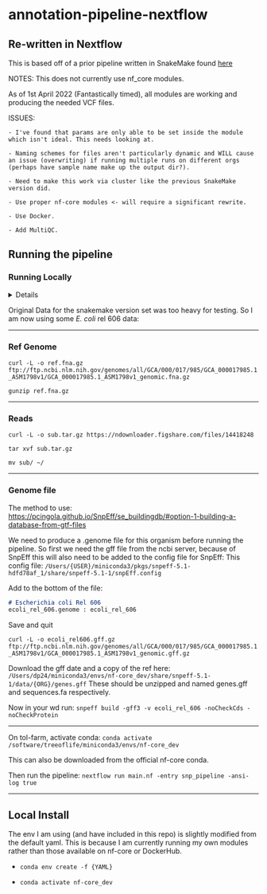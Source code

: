 # annotation-pipeline-nextflow

## Re-written in Nextflow

This is based off of a prior pipeline written in SnakeMake found [here](https://github.com/DLBPointon/annotation-pipeline-snakemake)

NOTES:
This does not currently use nf_core modules.

As of 1st April 2022 (Fantastically timed), all modules are working and producing the needed VCF files.

ISSUES:

    - I've found that params are only able to be set inside the module which isn't ideal. This needs looking at.

    - Naming schemes for files aren't particularly dynamic and WILL cause an issue (overwriting) if running multiple runs on different orgs (perhaps have sample name make up the output dir?).

    - Need to make this work via cluster like the previous SnakeMake version did.

    - Use proper nf-core modules <- will require a significant rewrite.

    - Use Docker.

    - Add MultiQC.

## Running the pipeline

### Running Locally

<details>

1 - Java
    If running locally make sure your JAVA_HOME env is set correctly. Sanger laptops use OpenJDK so need to use this:

    `export JAVA_HOME=$(/usr/libexec/java_home)`

    In order to use gatk and snpeff.

2 - libgfortran.3.dylib
    This error:
    `dyld: Library not loaded: @rpath/libquadmath.0.dylib`

    In my case this just wasn't installed properly which caused issues with running bcftools.

    To get this running, I had to delete the version here:
    `/Users/{USER}/miniconda3/envs/nf-core_dev/lib/libgfortran.5.dylib`

    Reinstall via brew:
    `brew install gcc`

    Symlink the new to the old:
    `ln /Usr/local/Cellar/gcc/11.2.0_3/lib/gcc/11/libgfortran.5.dylib /Users/{USER}/miniconda3/envs/nf-core_dev/lib/libgfortran.5.dylib`

</details>

Original Data for the snakemake version set was too heavy for testing. So I am now using some *E. coli* rel 606 data:

---

### Ref Genome

`curl -L -o ref.fna.gz ftp://ftp.ncbi.nlm.nih.gov/genomes/all/GCA/000/017/985/GCA_000017985.1_ASM1798v1/GCA_000017985.1_ASM1798v1_genomic.fna.gz`

`gunzip ref.fna.gz`

---

### Reads

`curl -L -o sub.tar.gz https://ndownloader.figshare.com/files/14418248`

`tar xvf sub.tar.gz`

`mv sub/ ~/`

---

### Genome file

The method to use: <https://pcingola.github.io/SnpEff/se_buildingdb/#option-1-building-a-database-from-gtf-files>

We need to produce a .genome file for this organism before running the pipeline.
So first we need the gff file from the ncbi server,  because of SnpEff this will also need to be added to the config file for SnpEff:
This config file:
`/Users/{USER}/miniconda3/pkgs/snpeff-5.1-hdfd78af_1/share/snpeff-5.1-1/snpEff.config`

Add to the bottom of the file:

```markdown
# Escherichia coli Rel 606
ecoli_rel_606.genome : ecoli_rel_606
```

Save and quit

`curl -L -o ecoli_rel606.gff.gz ftp://ftp.ncbi.nlm.nih.gov/genomes/all/GCA/000/017/985/GCA_000017985.1_ASM1798v1/GCA_000017985.1_ASM1798v1_genomic.gff.gz`

Download the gff date and a copy of the ref here:
`/Users/dp24/miniconda3/envs/nf-core_dev/share/snpeff-5.1-1/data/{ORG}/genes.gff`
These should be unzipped and named genes.gff and sequences.fa respectively.

Now in your wd run:
`snpeff build -gff3 -v ecoli_rel_606 -noCheckCds -noCheckProtein`

---

On tol-farm, activate conda:
`conda activate /software/treeoflife/miniconda3/envs/nf-core_dev`

This can also be downloaded from the official nf-core conda.

Then run the pipeline:
`nextflow run main.nf -entry snp_pipeline -ansi-log true`

---

## Local Install

The env I am using (and have included in this repo) is slightly modified from the default yaml.
This is because I am currently running my own modules rather than those available on nf-core or DockerHub.

- `conda env create -f {YAML}`

- `conda activate nf-core_dev`
